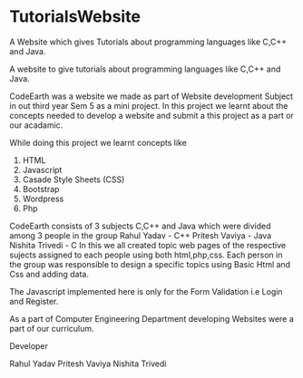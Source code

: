 # TutorialsWebsite
A Website which gives Tutorials about programming languages like C,C++ and Java.

A website to give tutorials about programming languages like C,C++ and Java.

CodeEarth was a website we made as part of Website development Subject in out third year Sem 5 as a mini project.
In this project we learnt about the concepts needed to develop a website and submit a this project as a part or our acadamic.

While doing this project we learnt concepts like
1. HTML
2. Javascript
3. Casade Style Sheets (CSS)
4. Bootstrap
5. Wordpress
6. Php

CodeEarth consists of 3 subjects  C,C++ and Java which were divided among 3 people in the group
Rahul Yadav - C++
Pritesh Vaviya - Java
Nishita Trivedi - C
In this we all created topic web pages of the respective sujects assigned to each people using both html,php,css.
Each person in the group was responsible to design a specific topics using Basic Html and Css and adding data.

The Javascript implemented here is only for the Form Validation i.e Login and Register.

As a part of Computer Engineering Department developing Websites were a part of our curriculum.

Developer 

Rahul Yadav
Pritesh Vaviya
Nishita Trivedi
